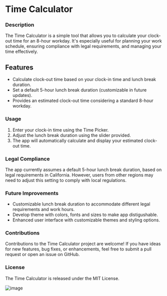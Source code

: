 # Time Calculator
### Description
The Time Calculator is a simple tool that allows you to calculate your clock-out time for an 8-hour workday. It's especially useful for planning your work schedule, ensuring compliance with legal requirements, and managing your time effectively.

## Features
- Calculate clock-out time based on your clock-in time and lunch break duration.
- Set a default 5-hour lunch break duration (customizable in future updates).
- Provides an estimated clock-out time considering a standard 8-hour workday.
### Usage
1. Enter your clock-in time using the Time Picker.
2. Adjust the lunch break duration using the slider provided.
3. The app will automatically calculate and display your estimated clock-out time.

### Legal Compliance
The app currently assumes a default 5-hour lunch break duration, based on legal requirements in California. However, users from other regions may need to adjust this setting to comply with local regulations.

### Future Improvements
- Customizable lunch break duration to accommodate different legal requirements and work hours.
- Develop theme with colors, fonts and sizes to make app distigushable.
- Enhanced user interface with customizable themes and styling options.
### Contributions
Contributions to the Time Calculator project are welcome! If you have ideas for new features, bug fixes, or enhancements, feel free to submit a pull request or open an issue on GitHub.

### License
The Time Calculator is released under the MIT License.

![image](https://github.com/kyle-ce/time-calculator-mobile/assets/108813795/8c870f21-2d45-4f9d-ad1a-536ffc61aba4)
